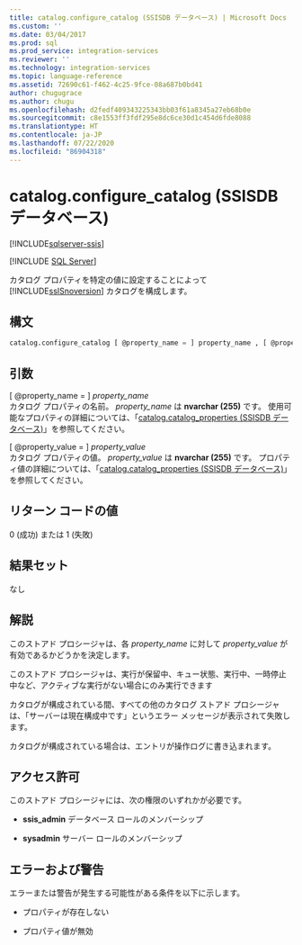 ```yaml
---
title: catalog.configure_catalog (SSISDB データベース) | Microsoft Docs
ms.custom: ''
ms.date: 03/04/2017
ms.prod: sql
ms.prod_service: integration-services
ms.reviewer: ''
ms.technology: integration-services
ms.topic: language-reference
ms.assetid: 72690c61-f462-4c25-9fce-08a687b0bd41
author: chugugrace
ms.author: chugu
ms.openlocfilehash: d2fedf409343225343bb03f61a8345a27eb68b0e
ms.sourcegitcommit: c8e1553ff3fdf295e8dc6ce30d1c454d6fde8088
ms.translationtype: HT
ms.contentlocale: ja-JP
ms.lasthandoff: 07/22/2020
ms.locfileid: "86904318"
---
```

# <a name="catalogconfigure_catalog-ssisdb-database"></a>catalog.configure_catalog (SSISDB データベース)

[!INCLUDE[sqlserver-ssis](../../includes/applies-to-version/sqlserver-ssis.md)]


[!INCLUDE [SQL Server](../../includes/applies-to-version/sqlserver.md)]

  カタログ プロパティを特定の値に設定することによって [!INCLUDE[ssISnoversion](../../includes/ssisnoversion-md.md)] カタログを構成します。  
  
## <a name="syntax"></a>構文  
  
```sql
catalog.configure_catalog [ @property_name = ] property_name , [ @property_value = ] property_value  
```  
  
## <a name="arguments"></a>引数  
 [ @property_name = ] *property_name*  
 カタログ プロパティの名前。 *property_name* は **nvarchar (255)** です。 使用可能なプロパティの詳細については、「[catalog.catalog_properties &#40;SSISDB データベース&#41;](../../integration-services/system-views/catalog-catalog-properties-ssisdb-database.md)」を参照してください。  
  
 [ @property_value = ] *property_value*  
 カタログ プロパティの値。 *property_value* は **nvarchar (255)** です。 プロパティ値の詳細については、「[catalog.catalog_properties &#40;SSISDB データベース&#41;](../../integration-services/system-views/catalog-catalog-properties-ssisdb-database.md)」を参照してください。  
  
## <a name="return-code-values"></a>リターン コードの値  
 0 (成功) または 1 (失敗)  
  
## <a name="result-sets"></a>結果セット  
 なし  
  
## <a name="remarks"></a>解説  
 このストアド プロシージャは、各 *property_name* に対して *property_value* が有効であるかどうかを決定します。  
  
 このストアド プロシージャは、実行が保留中、キュー状態、実行中、一時停止中など、アクティブな実行がない場合にのみ実行できます  
  
 カタログが構成されている間、すべての他のカタログ ストアド プロシージャは、「サーバーは現在構成中です」というエラー メッセージが表示されて失敗します。
  
 カタログが構成されている場合は、エントリが操作ログに書き込まれます。  
  
## <a name="permissions"></a>アクセス許可  
 このストアド プロシージャには、次の権限のいずれかが必要です。  
  
-   **ssis_admin** データベース ロールのメンバーシップ  
  
-   **sysadmin** サーバー ロールのメンバーシップ  
  
## <a name="errors-and-warnings"></a>エラーおよび警告  
 エラーまたは警告が発生する可能性がある条件を以下に示します。  
  
-   プロパティが存在しない  
  
-   プロパティ値が無効  
  
  
